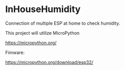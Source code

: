 # InHouseHumidity
Connection of multiple ESP at home to check humidity.

This project will utilize MicroPython

https://micropython.org/

Fimware:

https://micropython.org/download/esp32/

